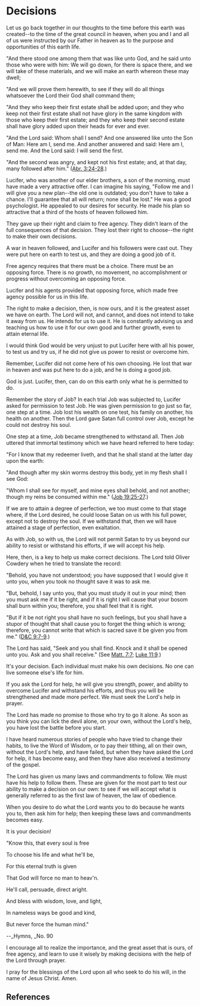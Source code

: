 # Decisions

Let us go back together in our thoughts to the time before this earth was
created--to the time of the great council in heaven, when you and I and all of
us were instructed by our Father in heaven as to the purpose and opportunities
of this earth life.

"And there stood one among them that was like unto God, and he said unto those
who were with him: We will go down, for there is space there, and we will take
of these materials, and we will make an earth whereon these may dwell;

"And we will prove them herewith, to see if they will do all things whatsoever
the Lord their God shall command them;

"And they who keep their first estate shall be added upon; and they who keep
not their first estate shall not have glory in the same kingdom with those who
keep their first estate; and they who keep their second estate shall have
glory added upon their heads for ever and ever.

"And the Lord said: Whom shall I send? And one answered like unto the Son of
Man: Here am I, send me. And another answered and said: Here am I, send me.
And the Lord said: I will send the first.

"And the second was angry, and kept not his first estate; and, at that day,
many followed after him." ([Abr.
3:24-28](/scriptures/pgp/abr/3.24-28?lang=eng#23).)

Lucifer, who was another of our elder brothers, a son of the morning, must
have made a very attractive offer. I can imagine his saying, "Follow me and I
will give you a new plan--the old one is outdated; you don't have to take a
chance. I'll guarantee that all will return; none shall be lost." He was a
good psychologist. He appealed to our desires for security. He made his plan
so attractive that a third of the hosts of heaven followed him.

They gave up their right and claim to free agency. They didn't learn of the
full consequences of that decision. They lost their right to choose--the right
to make their own decisions.

A war in heaven followed, and Lucifer and his followers were cast out. They
were put here on earth to test us, and they are doing a good job of it.

Free agency requires that there must be a choice. There must be an opposing
force. There is no growth, no movement, no accomplishment or progress without
overcoming an opposing force.

Lucifer and his agents provided that opposing force, which made free agency
possible for us in this life.

The right to make a decision, then, is now ours, and it is the greatest asset
we have on earth. The Lord will not, and cannot, and does not intend to take
it away from us. He intends for us to use it. He is constantly advising us and
teaching us how to use it for our own good and further growth, even to attain
eternal life.

I would think God would be very unjust to put Lucifer here with all his power,
to test us and try us, if he did not give us power to resist or overcome him.

Remember, Lucifer did not come here of his own choosing. He lost that war in
heaven and was put here to do a job, and he is doing a good job.

God is just. Lucifer, then, can do on this earth only what he is permitted to
do.

Remember the story of Job? In each trial Job was subjected to, Lucifer asked
for permission to test Job. He was given permission to go just so far, one
step at a time. Job lost his wealth on one test, his family on another, his
health on another. Then the Lord gave Satan full control over Job, except he
could not destroy his soul.

One step at a time, Job became strengthened to withstand all. Then Job uttered
that immortal testimony which we have heard referred to here today:

"For I know that my redeemer liveth, and that he shall stand at the latter day
upon the earth:

"And though after my skin worms destroy this body, yet in my flesh shall I see
God:

"Whom I shall see for myself, and mine eyes shall behold, and not another;
though my reins be consumed within me." ([Job
19:25-27](/scriptures/ot/job/19.25-27?lang=eng#24).)

If we are to attain a degree of perfection, we too must come to that stage
where, if the Lord desired, he could loose Satan on us with his full power,
except not to destroy the soul. If we withstand that, then we will have
attained a stage of perfection, even exaltation.

As with Job, so with us, the Lord will not permit Satan to try us beyond our
ability to resist or withstand his efforts, if we will accept his help.

Here, then, is a key to help us make correct decisions. The Lord told Oliver
Cowdery when he tried to translate the record:

"Behold, you have not understood; you have supposed that I would give it unto
you, when you took no thought save it was to ask me.

"But, behold, I say unto you, that you must study it out in your mind; then
you must ask me if it be right, and if it is right I will cause that your
bosom shall burn within you; therefore, you shall feel that it is right.

"But if it be not right you shall have no such feelings, but you shall have a
stupor of thought that shall cause you to forget the thing which is wrong;
therefore, you cannot write that which is sacred save it be given you from
me." ([D&amp;C 9:7-9](/scriptures/dc-testament/dc/9.7-9?lang=eng#6).)

The Lord has said, "Seek and you shall find. Knock and it shall be opened unto
you. Ask and you shall receive." (See [Matt.
7:7](/scriptures/nt/matt/7.7?lang=eng#6); [Luke
11:9](/scriptures/nt/luke/11.9?lang=eng#8).)

It's your decision. Each individual must make his own decisions. No one can
live someone else's life for him.

If you ask the Lord for help, he will give you strength, power, and ability to
overcome Lucifer and withstand his efforts, and thus you will be strengthened
and made more perfect. We must seek the Lord's help in prayer.

The Lord has made no promise to those who try to go it alone. As soon as you
think you can lick the devil alone, on your own, without the Lord's help, you
have lost the battle before you start.

I have heard numerous stories of people who have tried to change their habits,
to live the Word of Wisdom, or to pay their tithing, all on their own, without
the Lord's help, and have failed, but when they have asked the Lord for help,
it has become easy, and then they have also received a testimony of the
gospel.

The Lord has given us many laws and commandments to follow. We must have his
help to follow them. These are given for the most part to test our ability to
make a decision on our own: to see if we will accept what is generally
referred to as the first law of heaven, the law of obedience.

When you desire to do what the Lord wants you to do because he wants you to,
then ask him for help; then keeping these laws and commandments becomes easy.

It is your decision!

"Know this, that every soul is free

To choose his life and what he'll be,

For this eternal truth is given

That God will force no man to heav'n.

He'll call, persuade, direct aright.

And bless with wisdom, love, and light,

In nameless ways be good and kind,

But never force the human mind."

--_Hymns, _No. 90

I encourage all to realize the importance, and the great asset that is ours,
of free agency, and learn to use it wisely by making decisions with the help
of the Lord through prayer.

I pray for the blessings of the Lord upon all who seek to do his will, in the
name of Jesus Christ. Amen.

## References

